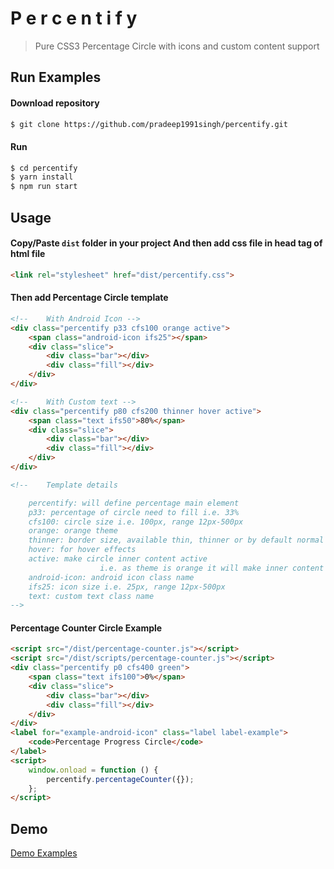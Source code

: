 # P e r c e n t i f y
> Pure CSS3 Percentage Circle with icons and custom content support

## Run Examples
#### Download repository

```sh
$ git clone https://github.com/pradeep1991singh/percentify.git
```

#### Run

```sh
$ cd percentify
$ yarn install
$ npm run start
```

## Usage

#### Copy/Paste `dist` folder in your project And then add css file in head tag of html file

```html
<link rel="stylesheet" href="dist/percentify.css">
```

#### Then add Percentage Circle template

```html
<!-- 	With Android Icon -->
<div class="percentify p33 cfs100 orange active">
	<span class="android-icon ifs25"></span>
	<div class="slice">
		<div class="bar"></div>
		<div class="fill"></div>
	</div>
</div>

<!-- 	With Custom text -->
<div class="percentify p80 cfs200 thinner hover active">
	<span class="text ifs50">80%</span>
	<div class="slice">
		<div class="bar"></div>
		<div class="fill"></div>
	</div>
</div>

<!-- 	Template details 

	percentify: will define percentage main element
	p33: percentage of circle need to fill i.e. 33%
	cfs100: circle size i.e. 100px, range 12px-500px
	orange: orange theme
	thinner: border size, available thin, thinner or by default normal
	hover: for hover effects
	active: make circle inner content active 
					i.e. as theme is orange it will make inner content color orange
	android-icon: android icon class name
	ifs25: icon size i.e. 25px, range 12px-500px
	text: custom text class name
-->
```

#### Percentage Counter Circle Example

```html
<script src="/dist/percentage-counter.js"></script>
<script src="/dist/scripts/percentage-counter.js"></script>
<div class="percentify p0 cfs400 green">
	<span class="text ifs100">0%</span>
	<div class="slice">
		<div class="bar"></div>
		<div class="fill"></div>
	</div>
</div>
<label for="example-android-icon" class="label label-example">
	<code>Percentage Progress Circle</code>
</label>
<script>
	window.onload = function () {
		percentify.percentageCounter({});
	};
</script>

```

## Demo

[Demo Examples](https://percentify.stackskull.com)
